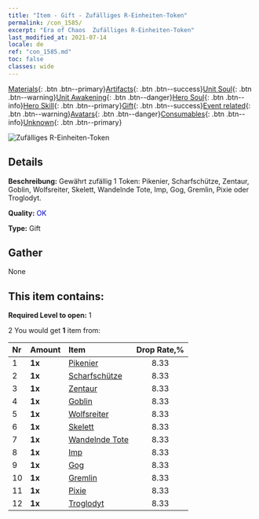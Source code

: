 ```yaml
---
title: "Item - Gift - Zufälliges R-Einheiten-Token"
permalink: /con_1585/
excerpt: "Era of Chaos  Zufälliges R-Einheiten-Token"
last_modified_at: 2021-07-14
locale: de
ref: "con_1585.md"
toc: false
classes: wide
---
```

 [Materials](/ItemsDE/){: .btn .btn--primary}[Artifacts](/ItemsDE/Artifacts/){: .btn .btn--success}[Unit Soul](/ItemsDE/UnitSoul/){: .btn .btn--warning}[Unit Awakening](/ItemsDE/UnitAwakening/){: .btn .btn--danger}[Hero Soul](/ItemsDE/HeroSoul/){: .btn .btn--info}[Hero Skill](/ItemsDE/HeroSkill/){: .btn .btn--primary}[Gift](/ItemsDE/Gift/){: .btn .btn--success}[Event related](/ItemsDE/Events/){: .btn .btn--warning}[Avatars](/ItemsDE/Avatars/){: .btn .btn--danger}[Consumables](/ItemsDE/Consumables/){: .btn .btn--info}[Unknown](/ItemsDE/Unknown/){: .btn .btn--primary}

 ![Zufälliges R-Einheiten-Token](/images/t/i_907200.png)

## Details
 **Beschreibung:** Gewährt zufällig 1 Token: Pikenier, Scharfschütze, Zentaur, Goblin, Wolfsreiter, Skelett, Wandelnde Tote, Imp, Gog, Gremlin, Pixie oder Troglodyt.

 **Quality:** <span style="color: #0000CD">OK</span>

 **Type:** Gift

## Gather

  None

## This item contains:

 **Required Level to open:** 1

 2 You would get **1** item  from:

  | Nr | Amount |     Item    | Drop Rate,% |
  |:---|:-------|:------------|:---------:|
  | 1 |  **1x** | [Pikenier](/ItemsDE/unt_190/) | 8.33 | 
  | 2 |  **1x** | [Scharfschütze](/ItemsDE/unt_191/) | 8.33 | 
  | 3 |  **1x** | [Zentaur](/ItemsDE/unt_199/) | 8.33 | 
  | 4 |  **1x** | [Goblin](/ItemsDE/unt_217/) | 8.33 | 
  | 5 |  **1x** | [Wolfsreiter](/ItemsDE/unt_218/) | 8.33 | 
  | 6 |  **1x** | [Skelett](/ItemsDE/unt_208/) | 8.33 | 
  | 7 |  **1x** | [Wandelnde Tote](/ItemsDE/unt_209/) | 8.33 | 
  | 8 |  **1x** | [Imp](/ItemsDE/unt_226/) | 8.33 | 
  | 9 |  **1x** | [Gog](/ItemsDE/unt_227/) | 8.33 | 
  | 10 |  **1x** | [Gremlin](/ItemsDE/unt_235/) | 8.33 | 
  | 11 |  **1x** | [Pixie](/ItemsDE/unt_262/) | 8.33 | 
  | 12 |  **1x** | [Troglodyt](/ItemsDE/unt_244/) | 8.33 | 
